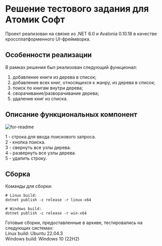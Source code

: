 # Решение тестового задания для Aтомик Софт
Проект реализован на связке из .NET 6.0 и Avalonia 0.10.18 в качестве кроссплатформенного UI-фреймворка. 

## Особенности реализации
В рамках решения был реализован следующий функционал:
1) добавление книги из дерева в список;
2) добавление всех книг, относящихся к жанру, из дерева в список;
3) поиск по книгам внутри дерева;
4) сворачивание/разворачивание дерева;
5) удаление книг из списка.

## Описание функциональных компонент
![for-readme](https://github.com/alabamastar/solution-for-atomiq-soft/assets/75066323/8ac267b7-6e83-456f-a1dd-5c940954d635)

1 - строка для ввода поискового запроса.\
2 - кнопка поиска.\
3 - свернуть все узлы дерева.\
4 - развернуть все узлы дерева.\
5 - удалить строку.

## Сборка
Команды для сборки:
```
# Linux build:
dotnet publish -c release -r linux-x64

# Windows build:
dotnet publish -c release -r win-x64
```

Готовые сборки, предоставленные в архиве, тестировались на следующих системах:\
Linux build: Ubuntu 22.04.3\
Windows build: Windows 10 (22H2)
